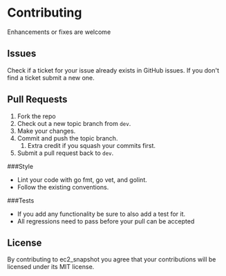 # Contributing
Enhancements or fixes are welcome

## Issues
Check if a ticket for your issue already exists in GitHub issues. If you don't find a ticket submit a new one.

## Pull Requests
1. Fork the repo
1. Check out a new topic branch from `dev`.
1. Make your changes.
1. Commit and push the topic branch.
    1. Extra credit if you squash your commits first.
1. Submit a pull request back to `dev`.

###Style
- Lint your code with go fmt, go vet, and golint.
- Follow the existing conventions.

###Tests
- If you add any functionality be sure to also add a test for it.
- All regressions need to pass before your pull can be accepted

## License
By contributing to ec2_snapshot you agree that your contributions will be licensed under its MIT license.
